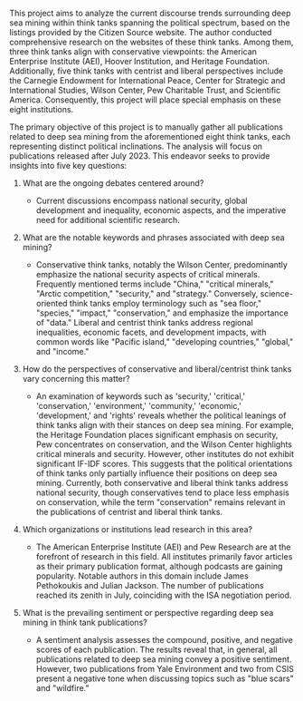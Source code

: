 This project aims to analyze the current discourse trends surrounding deep sea mining within think tanks spanning the political spectrum, based on the listings provided by the Citizen Source website. The author conducted comprehensive research on the websites of these think tanks. Among them, three think tanks align with conservative viewpoints: the American Enterprise Institute (AEI), Hoover Institution, and Heritage Foundation. Additionally, five think tanks with centrist and liberal perspectives include the Carnegie Endowment for International Peace, Center for Strategic and International Studies, Wilson Center, Pew Charitable Trust, and Scientific America. Consequently, this project will place special emphasis on these eight institutions.

The primary objective of this project is to manually gather all publications related to deep sea mining from the aforementioned eight think tanks, each representing distinct political inclinations. The analysis will focus on publications released after July 2023. This endeavor seeks to provide insights into five key questions:

1. What are the ongoing debates centered around?
   - Current discussions encompass national security, global development and inequality, economic aspects, and the imperative need for additional scientific research.

2. What are the notable keywords and phrases associated with deep sea mining?
   - Conservative think tanks, notably the Wilson Center, predominantly emphasize the national security aspects of critical minerals. Frequently mentioned terms include "China," "critical minerals," "Arctic competition," "security," and "strategy." Conversely, science-oriented think tanks employ terminology such as "sea floor," "species," "impact," "conservation," and emphasize the importance of "data." Liberal and centrist think tanks address regional inequalities, economic facets, and development impacts, with common words like "Pacific island," "developing countries," "global," and "income."

3. How do the perspectives of conservative and liberal/centrist think tanks vary concerning this matter?
   - An examination of keywords such as 'security,' 'critical,' 'conservation,' 'environment,' 'community,' 'economic,' 'development,' and 'rights' reveals whether the political leanings of think tanks align with their stances on deep sea mining. For example, the Heritage Foundation places significant emphasis on security, Pew concentrates on conservation, and the Wilson Center highlights critical minerals and security. However, other institutes do not exhibit significant IF-IDF scores. This suggests that the political orientations of think tanks only partially influence their positions on deep sea mining. Currently, both conservative and liberal think tanks address national security, though conservatives tend to place less emphasis on conservation, while the term "conservation" remains relevant in the publications of centrist and liberal think tanks.

4. Which organizations or institutions lead research in this area?
   - The American Enterprise Institute (AEI) and Pew Research are at the forefront of research in this field. All institutes primarily favor articles as their primary publication format, although podcasts are gaining popularity. Notable authors in this domain include James Pethokoukis and Julian Jackson. The number of publications reached its zenith in July, coinciding with the ISA negotiation period.

5. What is the prevailing sentiment or perspective regarding deep sea mining in think tank publications?
   - A sentiment analysis assesses the compound, positive, and negative scores of each publication. The results reveal that, in general, all publications related to deep sea mining convey a positive sentiment. However, two publications from Yale Environment and two from CSIS present a negative tone when discussing topics such as "blue scars" and "wildfire."
